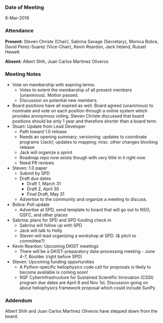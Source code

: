 ### Date of Meeting
6-Mar-2019

### Attendance

**Present:** Steven Christe (Chair), Sabrina Savage (Secretary), Monica Bobra, David Perez-Suarez (Vice-Chair), Kevin Reardon, Jack Ireland, Russel Hewett

**Absent:** Albert Shih, Juan Carlos Martinez Oliveros

### Meeting Notes

* Vote on membership with expiring terms.
   * Votes to extent the membership of all present members (unanimous). Motion passed.
   * Discussion on potential new members.
* Board positions have all expired as well. Board agreed (unanimous) to nominate and vote on each position through a online system which provides anonymous voting. Steven Christe discussed that board positions should be only 1 year and therefore shorter than a board term.
* Stuart: Update from Lead Developer
  * Path toward 1.0 release
  * Needs an opening summary; versioning; updates to coordinate programs (Jack); updates to mapping; misc. other changes blocking release
  * Jack will organize a sprint
  * Roadmap repo now exists though with very little in it right now.
  * Need PR reviews
* Steven: 1.0 paper
   * Submit by SPD
   * Draft due dates
      * Draft 1, March 31
      * Draft 2, April 30
      * Final Draft, May 31
   * Advertise to the community and organize a meeting to discuss.
* Bobra: Poll update
   * Advertise at SPD, send template to board that will go out to NSO, GSFC, and other places
* Sabrina: plans for SPD and SPD funding check in
   * Sabrina will follow up with SPD
   * Jack will talk to Holly
   * Steven will lead organizing a workshop at SPD. (& pitch to committee?)
* Kevin Reardon: Upcoming DKIST meetings
   * There will be a DKIST-preparatory data-processing meeting - June 4-7, Boulder (right before SPD)
* Steven: Upcoming funding opportunities
   * A Python-specific heliophysics code call for proposals is likely to become available is coming soon!
   * NSF Cyberinfrastructure for Sustained Scientific Innovation (CSSI) program due dates are April 8 and Nov 1st.     Discussion going on about heliophysics framework proposal which could include SunPy.





### Addendum
Albert Shih and Juan Carlos Martinez Oliveros have stepped down from the board.
